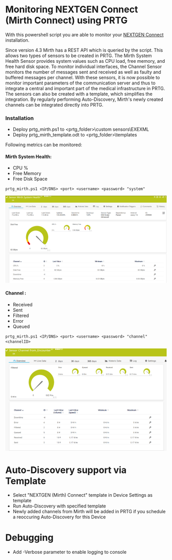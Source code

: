 # Monitoring NEXTGEN Connect (Mirth Connect) using PRTG

With this powershell script you are able to monitor your [NEXTGEN Connect](https://www.nextgen.com/products-and-services/integration-engine) installation. 

Since version 4.3 Mirth has a REST API which is queried by the script. This allows two types of sensors to be created in PRTG. The Mirth System Health Sensor provides system values such as CPU load, free memory, and free hard disk space. To monitor individual interfaces, the Channel Sensor monitors the number of messages sent and received as well as faulty and buffered messages per channel. With these sensors, it is now possible to monitor important parameters of the communication server and thus to integrate a central and important part of the medical infrastructure in PRTG. The sensors can also be created with a template, which simplifies the integration. By regularly performing Auto-Discovery, Mirth's newly created channels can be integrated directly into PRTG.

### Installation
- Deploy prtg_mirth.ps1 to <prtg_folder>\custom sensors\EXEXML
- Deploy prtg_mirth_template.odt to <prtg_folder>\templates

Following metrics can be monitored:
 
#### Mirth System Health:
- CPU %
- Free Memory
- Free Disk Space

```
prtg_mirth.ps1 <IP/DNS> <port> <username> <password> "system" 
```

![Image of Mirth System Health Sensor](./img/mirth_system_health.png)

#### Channel <Channel Name>:
- Received
- Sent 
- Filtered
- Error
- Queued

```
prtg_mirth.ps1 <IP/DNS> <port> <username> <password> "channel" <channelID> 
```
![Image of Mirth Channel Sensor](./img/mirth_channel.png)

# Auto-Discovery support via Template
  - Select "NEXTGEN (Mirth) Connect" template in Device Settings as template
  - Run Auto-Discovery with specified template
  - Newly added channels from Mirth will be added in PRTG if you schedule a reoccuring Auto-Discovery for this Device

# Debugging
- Add -Verbose parameter to enable logging to console
